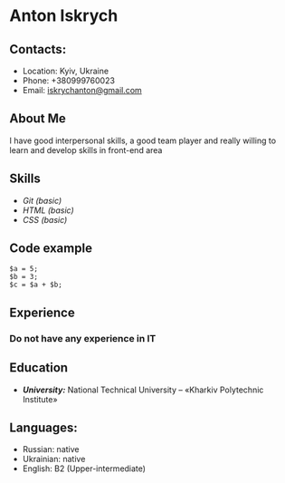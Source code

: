 # Anton Iskrych
## Contacts:

* Location: Kyiv, Ukraine 
* Phone: +380999760023 
* Email: iskrychanton@gmail.com 
## About Me
I have good interpersonal skills, a good team player and really willing to learn and develop skills in front-end area
## Skills

* *Git (basic)*
* *HTML (basic)*
* *CSS (basic)*
## Code example 
```
$a = 5; 
$b = 3; 
$c = $a + $b; 
```
## Experience 
### Do not have any experience in IT 
## Education 
* ***University:*** National Technical University – «Kharkiv Polytechnic Institute»
## Languages:
* Russian: native 
* Ukrainian: native
* English: B2 (Upper-intermediate)